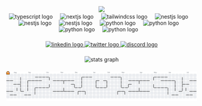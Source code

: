 
<div align="center">
  <img height="150" src="https://media.giphy.com/media/M9gbBd9nbDrOTu1Mqx/giphy.gif"  />
</div>


<div align="center">
  <img src="https://skillicons.dev/icons?i=ts" height="60" alt="typescript logo"  />
  <img width="12" />
  <img src="https://skillicons.dev/icons?i=nextjs" height="60" alt="nextjs logo"  />
  <img width="12" />
  <img src="https://skillicons.dev/icons?i=tailwind" height="60" alt="tailwindcss logo"  />
  <img width="12" />
  <img src="https://skillicons.dev/icons?i=js" height="60" alt="nestjs logo"  />
  <img width="12" />
  <img src="https://skillicons.dev/icons?i=linux" height="60" alt="nestjs logo"  />
  <img width="12" />
   <img src="https://skillicons.dev/icons?i=react" height="60" alt="nestjs logo"  />
  <img width="12" />
    <img src="https://skillicons.dev/icons?i=html" height="60" alt="python logo"  />
  <img width="12" />
     <img src="https://skillicons.dev/icons?i=css" height="60" alt="python logo"  />
  <img width="12" />
     <img src="https://skillicons.dev/icons?i=nodejs" height="60" alt="python logo"  />
  <img width="12" />
     <img src="https://skillicons.dev/icons?i=wordpress" height="60" alt="python logo"  />
  <img width="12" />
</div>

###

<div align="center">
  <a href="https://www.linkedin.com/in/mh3n" target="_blank">
    <img src="https://img.shields.io/static/v1?message=LinkedIn&logo=linkedin&label=&color=0077B5&logoColor=white&labelColor=&style=for-the-badge" height="25" alt="linkedin logo" />
  </a>
  <a href="https://twitter.com/seyed_mh3n" target="_blank">
    <img src="https://img.shields.io/static/v1?message=Twitter&logo=twitter&label=&color=1DA1F2&logoColor=white&labelColor=&style=for-the-badge" height="25" alt="twitter logo" />
  </a>
  <a href="https://discord.com/users/547868157331767296" target="_blank">
    <img src="https://img.shields.io/static/v1?message=Discord&logo=discord&label=&color=7289DA&logoColor=white&labelColor=&style=for-the-badge" height="25" alt="discord logo" />
  </a>
</div>


###

<div align="center">
  <img src="https://github-readme-stats.vercel.app/api?username=mh3n&hide_title=false&hide_rank=false&show_icons=true&include_all_commits=true&count_private=true&disable_animations=false&theme=dracula&locale=en&hide_border=false" height="150" alt="stats graph"  />
</div>

###

<picture>
  <source media="(prefers-color-scheme: dark)" srcset="https://raw.githubusercontent.com/mh3n/mh3n/output/pacman-contribution-graph-dark.svg">
  <source media="(prefers-color-scheme: light)" srcset="https://raw.githubusercontent.com/mh3n/mh3n/output/pacman-contribution-graph.svg">
  <img alt="pacman contribution graph" src="https://raw.githubusercontent.com/mh3n/mh3n/output/pacman-contribution-graph.svg">
</picture>

###
